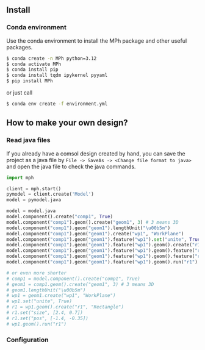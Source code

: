 ## Install

### Conda environment

Use the conda environment to install the MPh package and other useful packages.  

```bash
$ conda create -n MPh python=3.12
$ conda activate MPh
$ conda install pip
$ conda install tqdm ipykernel pyyaml
$ pip install MPh
```

or just call

```bash
$ conda env create -f environment.yml  
```

## How to make your own design?

### Read java files

If you already have a comsol design created by hand, you can save the project as a java file by ```File -> SaveAs -> <Change file format to java>``` and open the java file to check the java commands.

```python
import mph

client = mph.start()
pymodel = client.create('Model')
model = pymodel.java

model = model.java
model.component().create("comp1", True)
model.component("comp1").geom().create("geom1", 3) # 3 means 3D
model.component("comp1").geom("geom1").lengthUnit("\u00b5m")
model.component("comp1").geom("geom1").create("wp1", "WorkPlane")
model.component("comp1").geom("geom1").feature("wp1").set("unite", True)
model.component("comp1").geom("geom1").feature("wp1").geom().create("r1", "Rectangle")
model.component("comp1").geom("geom1").feature("wp1").geom().feature("r1").set("size", [2.4, 0.7])
model.component("comp1").geom("geom1").feature("wp1").geom().feature("r1").set("pos", [-1.4, -0.35])
model.component("comp1").geom("geom1").feature("wp1").geom().run("r1")

# or even more shorter
# comp1 = model.component().create("comp1", True)
# geom1 = comp1.geom().create("geom1", 3) # 3 means 3D
# geom1.lengthUnit("\u00b5m")
# wp1 = geom1.create("wp1", "WorkPlane")
# wp1.set("unite", True)
# r1 = wp1.geom().create("r1", "Rectangle")
# r1.set("size", [2.4, 0.7])
# r1.set("pos", [-1.4, -0.35])
# wp1.geom().run("r1")
```

### Configuration